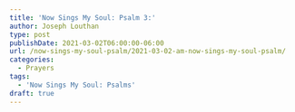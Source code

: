 ```yaml
---
title: 'Now Sings My Soul: Psalm 3:'
author: Joseph Louthan
type: post
publishDate: 2021-03-02T06:00:00-06:00
url: /now-sings-my-soul-psalm/2021-03-02-am-now-sings-my-soul-psalm/
categories:
  - Prayers
tags:
  - 'Now Sings My Soul: Psalms'
draft: true
---
```

<div style="font-variant: small-caps;">

</div>


